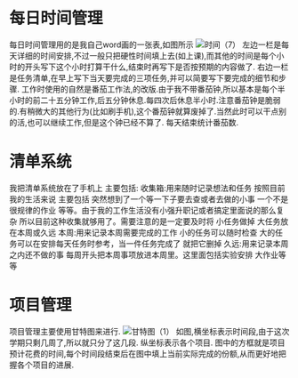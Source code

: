 # 每日时间管理
每日时间管理用的是我自己word画的一张表,如图所示
![时间（7）](https://github.com/shenzh21/hbsblog/assets/152977184/0e02f60f-70f8-456d-808e-32e1f32972aa)
左边一栏是每天详细的时间安排,不过一般只把硬性时间填上去(如上课),而其他的时间是每个小时的开头写下这个小时打算干什么,结束时再写下是否按预期的内容做了.
右边一栏是任务清单,在早上写下当天要完成的三项任务,并可以简要写下要完成的细节和步骤.
工作时使用的自然是番茄工作法,的改版.由于我不带番茄钟,所以基本是每个半小时的前二十五分钟工作,后五分钟休息.每四次后休息半小时.注意番茄钟是脆弱的.有稍微大的其他行为(比如刷手机),这个番茄钟就算废掉了.当然此时可以干点别的活,也可以继续工作,但是这个钟已经不算了.
每天结束统计番茄数.
# 清单系统
我把清单系统放在了手机上 主要包括:
收集箱:用来随时记录想法和任务 按照目前我的生活来说 主要包括 突然想到了一个等一下子要去查或者去做的小事 一个不是很规律的作业 等等。由于我的工作生活没有小强升职记或者搞定里面说的那么复杂 所以目前这种收集就够用了。需要注意的是一定要及时将 小任务做掉 大任务放在本周或久远
本周:用来记录本周需要完成的工作 小的任务可以随时检查 大的任务可以在安排每天任务时参考，当一件任务完成了 就把它删掉
久远:用来记录本周之内还不做的事 每周开头把本周事项放进本周里。这里面包括实验安排 大作业等等
# 项目管理
项目管理主要使用甘特图来进行.
![甘特图（1）](https://github.com/shenzh21/hbsblog/assets/152977184/ad1bab9a-8cef-4b87-a086-2f4ccbdcd39c)
如图,横坐标表示时间段,由于这次学期只剩几周了,所以就只分了这几段.
纵坐标表示各个项目.
图中的方框就是项目预计花费的时间,每个时间段结束后在图中填上当前实际完成的份额,从而更好地把握各个项目的进展.